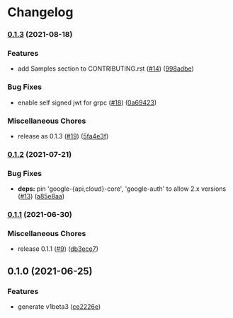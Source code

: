 # Changelog

### [0.1.3](https://www.github.com/googleapis/python-dataflow-client/compare/v0.1.2...v0.1.3) (2021-08-18)


### Features

* add Samples section to CONTRIBUTING.rst ([#14](https://www.github.com/googleapis/python-dataflow-client/issues/14)) ([998adbe](https://www.github.com/googleapis/python-dataflow-client/commit/998adbe0a2684d658303a860805027b83a75b520))


### Bug Fixes

* enable self signed jwt for grpc ([#18](https://www.github.com/googleapis/python-dataflow-client/issues/18)) ([0a69423](https://www.github.com/googleapis/python-dataflow-client/commit/0a69423ccf2229f7fe00c2c778aec8992bfbb24d))


### Miscellaneous Chores

* release as 0.1.3 ([#19](https://www.github.com/googleapis/python-dataflow-client/issues/19)) ([5fa4e3f](https://www.github.com/googleapis/python-dataflow-client/commit/5fa4e3fe0a17f71c719fe5dc093809bb73600b2d))

### [0.1.2](https://www.github.com/googleapis/python-dataflow-client/compare/v0.1.1...v0.1.2) (2021-07-21)


### Bug Fixes

* **deps:** pin 'google-{api,cloud}-core', 'google-auth' to allow 2.x versions ([#13](https://www.github.com/googleapis/python-dataflow-client/issues/13)) ([a85e8aa](https://www.github.com/googleapis/python-dataflow-client/commit/a85e8aac12a35a6bf82c2414d8c4018b64d36cc4))

### [0.1.1](https://www.github.com/googleapis/python-dataflow-client/compare/v0.1.0...v0.1.1) (2021-06-30)


### Miscellaneous Chores

* release 0.1.1 ([#9](https://www.github.com/googleapis/python-dataflow-client/issues/9)) ([db3ece7](https://www.github.com/googleapis/python-dataflow-client/commit/db3ece7761283ada3ddbc8e15b7ca04972b22f0b))

## 0.1.0 (2021-06-25)


### Features

* generate v1beta3 ([ce2226e](https://www.github.com/googleapis/python-dataflow/commit/ce2226ea43a77009a710093caef4075650377989))
